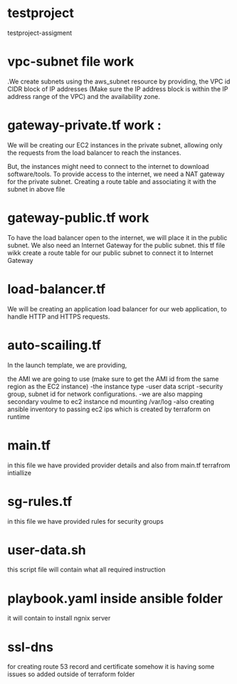 # testproject
testproject-assigment 
# vpc-subnet file work 
.We create subnets using the aws_subnet resource by providing,
the VPC id
CIDR block of IP addresses (Make sure the IP address block is within the IP address range of the VPC)
and the availability zone.

# gateway-private.tf  work :
We will be creating our EC2 instances in the private subnet, allowing only the requests from the load balancer to reach the instances.

But, the instances might need to connect to the internet to download software/tools. To provide access to the internet, we need a NAT gateway for the private subnet.
Creating a route table and associating it with the subnet in above file 

# gateway-public.tf work 
To have the load balancer open to the internet, we will place it in the public subnet. We also need an Internet Gateway for the public subnet.
this tf file wikk create a route table for our public subnet to connect it to Internet Gateway

# load-balancer.tf
We will be creating an application load balancer for our web application, to handle HTTP and HTTPS requests.

# auto-scailing.tf
In the launch template, we are providing,

the AMI we are going to use (make sure to get the AMI id from the same region as the EC2 instance)
-the instance type
-user data script 
-security group, subnet id for network configurations.
-we are also mapping secondary voulme to ec2 instance nd mounting /var/log
-also creating ansible inventory to passing ec2 ips which is created by terraform on runtime

# main.tf
in this file we have provided provider details and also from main.tf terrafrom intiallize 

# sg-rules.tf
in this file we have provided rules for security groups 

# user-data.sh
this script file will contain what all required instruction 

 # playbook.yaml inside ansible folder 
 it will contain to install ngnix server 

 # ssl-dns
for creating route 53 record and certificate 
somehow it is having some issues so added outside of terraform folder 
 
